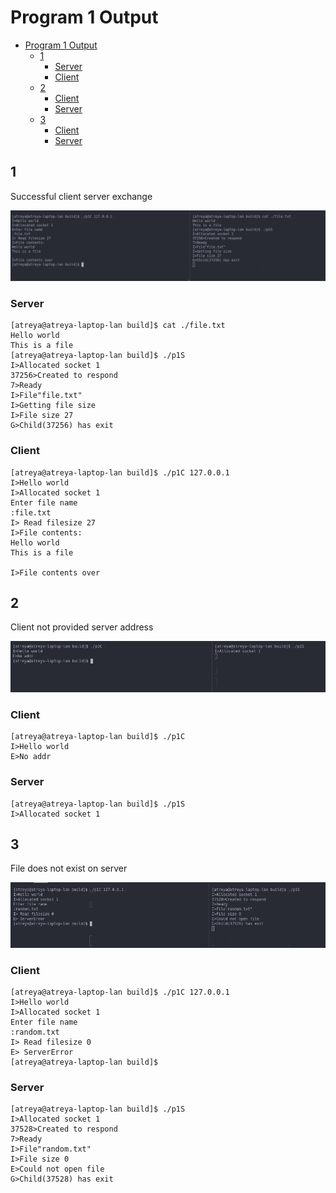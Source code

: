 # Program 1 Output

- [Program 1 Output](#program-1-output)
  - [1](#1)
    - [Server](#server)
    - [Client](#client)
  - [2](#2)
    - [Client](#client-1)
    - [Server](#server-1)
  - [3](#3)
    - [Client](#client-2)
    - [Server](#server-2)


## 1

Successful client server exchange

![Program1](Screenshot%20from%202020-10-21%2017-51-53.png)

### Server

```
[atreya@atreya-laptop-lan build]$ cat ./file.txt
Hello world
This is a file
[atreya@atreya-laptop-lan build]$ ./p1S
I>Allocated socket 1
37256>Created to respond
7>Ready
I>File"file.txt"
I>Getting file size
I>File size 27
G>Child(37256) has exit
```

### Client



```
[atreya@atreya-laptop-lan build]$ ./p1C 127.0.0.1
I>Hello world
I>Allocated socket 1
Enter file name
:file.txt
I> Read filesize 27
I>File contents:
Hello world
This is a file

I>File contents over
```

## 2

Client not provided server address

![Program1](Screenshot%20from%202020-10-21%2017-52-19.png)

### Client
```
[atreya@atreya-laptop-lan build]$ ./p1C
I>Hello world
E>No addr
```

### Server
```
[atreya@atreya-laptop-lan build]$ ./p1S
I>Allocated socket 1
```

## 3

File does not exist on server

![Program1](Screenshot%20from%202020-10-21%2017-53-34.png)

### Client

```
[atreya@atreya-laptop-lan build]$ ./p1C 127.0.0.1
I>Hello world
I>Allocated socket 1
Enter file name
:random.txt
I> Read filesize 0
E> ServerError
[atreya@atreya-laptop-lan build]$ 
```

### Server

```
[atreya@atreya-laptop-lan build]$ ./p1S
I>Allocated socket 1
37528>Created to respond
7>Ready
I>File"random.txt"
I>File size 0
E>Could not open file
G>Child(37528) has exit

```